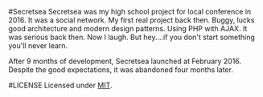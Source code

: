 #Secretsea
Secretsea was my high school project for local conference in 2016. It was a social network. My first real project back then. Buggy, lucks good architecture and modern design patterns. Using PHP with AJAX. It was serious back then. Now I laugh. But hey....if you don't start something you'll never learn. 

After 9 months of development, Secretsea launched at February 2016. Despite the good expectations, it was abandoned four months later. 

#LICENSE
Licensed under [MIT](https://opensource.org/licenses/MIT).
